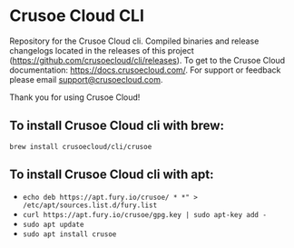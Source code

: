 # Crusoe Cloud CLI

Repository for the Crusoe Cloud cli. Compiled binaries and release changelogs located in the releases of this project (https://github.com/crusoecloud/cli/releases). To get to the Crusoe Cloud documentation: https://docs.crusoecloud.com/. For support or feedback please email support@crusoecloud.com. 

Thank you for using Crusoe Cloud!

## To install Crusoe Cloud cli with brew:
`brew install crusoecloud/cli/crusoe`

## To install Crusoe Cloud cli with apt:
- `echo deb https://apt.fury.io/crusoe/ * *" > /etc/apt/sources.list.d/fury.list`
- `curl https://apt.fury.io/crusoe/gpg.key | sudo apt-key add -`
- `sudo apt update`
- `sudo apt install crusoe`